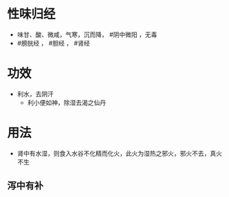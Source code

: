 # 性味归经
- 味甘、酸、微咸，气寒，沉而降， #阴中微阳 ，无毒
- #膀胱经 ， #胆经 ， #肾经 
# 功效
- 利水，去阴汗
    - 利小便如神，除湿去渴之仙丹
# 用法
- 肾中有水湿，则食入水谷不化精而化火，此火为湿热之邪火，邪火不去，真火不生
## 泻中有补
